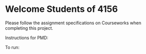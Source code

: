 # Welcome Students of 4156

Please follow the assignment specifications on Courseworks when completing this project.

Instructions for PMD:

To run: 


